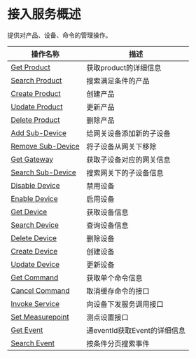 # 接入服务概述

提供对产品、设备、命令的管理操作。

| 操作名称     | 描述                |
|--------------|---------------------|
| [Get Product](get_product) | 获取product的详细信息 |
| [Search Product](search_product)    | 搜索满足条件的产品 |
|[Create Product](create_product) |创建产品|
|[Update Product](update_product)  |更新产品|
|[Delete Product](delete_product) |删除产品|
|[Add Sub-Device](add_sub_device) |给网关设备添加新的子设备|
|[Remove Sub-Device](remove_sub_device) |将子设备从网关下移除|
|[Get Gateway](get_gateway)  |获取子设备对应的网关信息|
|[Search Sub-Device](search_sub_device) |搜索网关下的子设备信息|
|[Disable Device](disable_device)|禁用设备|
|[Enable Device](enable_device)|启用设备|
|[Get Device](get_device)|获取设备信息|
|[Search Device](search_device)|查询设备信息|
|[Delete Device](delete_device)|删除设备|
|[Create Device](create_device)|创建设备|
|[Update Device](update_device)|更新设备|
|[Get Command](get_command)|获取单个命令信息|
|[Cancel Command](cancel_command)|取消缓存命令的接口|
|[Invoke Service](invoke_service)|向设备下发服务调用接口|
|[Set Measurepoint](set_measurepoint)|测点设置接口|
|[Get Event](get_event)|通eventId获取Event的详细信息|
|[Search Event](search_event)|按条件分页搜索事件|
